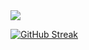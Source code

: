 
<a href="https://github-readme-stats.vercel.app/api/top-langs/?username=Abhishek001konni&hide=php&theme=tokyonight">
</a>
<img src="https://github-readme-stats.vercel.app/api?username=Abhishek001konni&&show_icons=true&title_color=ffffff&icon_color=bb2acf&text_color=daf7dc&bg_color=000000">

[![GitHub Streak](https://github-readme-streak-stats-beta-woad.vercel.app?user=Abhishek001konni&theme=catppuccin-mocha&hide_border=true&border_radius=5&fire=F38BA8)](https://git.io/streak-stats)


